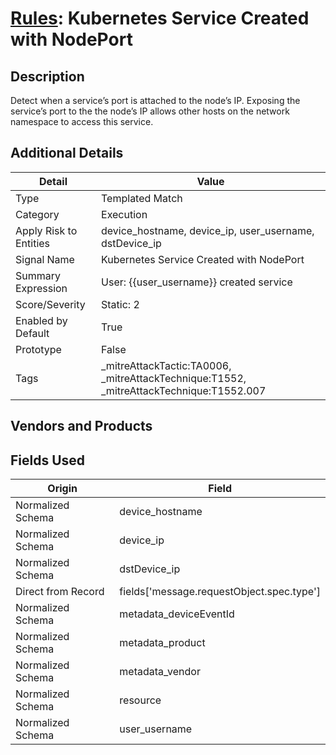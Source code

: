 # [Rules](README.md): Kubernetes Service Created with NodePort

## Description
Detect when a service’s port is attached to the node’s IP. Exposing the service’s port to the the node’s IP allows other hosts on the network namespace to access this service.

## Additional Details
|Detail|Value|
|----|----|
|Type|Templated Match|
|Category|Execution|
|Apply Risk to Entities|device_hostname, device_ip, user_username, dstDevice_ip|
|Signal Name|Kubernetes Service Created with NodePort|
|Summary Expression|User: {{user_username}} created service|
|Score/Severity|Static: 2|
|Enabled by Default|True|
|Prototype|False|
|Tags|_mitreAttackTactic:TA0006, _mitreAttackTechnique:T1552, _mitreAttackTechnique:T1552.007|
## Vendors and Products


## Fields Used

|Origin|Field|
|----|----|
|Normalized Schema|device_hostname|
|Normalized Schema|device_ip|
|Normalized Schema|dstDevice_ip|
|Direct from Record|fields['message.requestObject.spec.type']|
|Normalized Schema|metadata_deviceEventId|
|Normalized Schema|metadata_product|
|Normalized Schema|metadata_vendor|
|Normalized Schema|resource|
|Normalized Schema|user_username|


